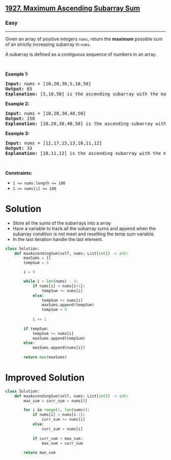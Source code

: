 <h2><a href="https://leetcode.com/problems/maximum-ascending-subarray-sum">1927. Maximum Ascending Subarray Sum</a></h2><h3>Easy</h3><hr><p>Given an array of positive integers <code>nums</code>, return the <strong>maximum</strong> possible sum of an <span data-keyword="strictly-increasing-array">strictly increasing subarray</span> in<em> </em><code>nums</code>.</p>

<p>A subarray is defined as a contiguous sequence of numbers in an array.</p>

<p>&nbsp;</p>
<p><strong class="example">Example 1:</strong></p>

<pre>
<strong>Input:</strong> nums = [10,20,30,5,10,50]
<strong>Output:</strong> 65
<strong>Explanation: </strong>[5,10,50] is the ascending subarray with the maximum sum of 65.
</pre>

<p><strong class="example">Example 2:</strong></p>

<pre>
<strong>Input:</strong> nums = [10,20,30,40,50]
<strong>Output:</strong> 150
<strong>Explanation: </strong>[10,20,30,40,50] is the ascending subarray with the maximum sum of 150.
</pre>

<p><strong class="example">Example 3:</strong></p>

<pre>
<strong>Input:</strong> nums = [12,17,15,13,10,11,12]
<strong>Output:</strong> 33
<strong>Explanation: </strong>[10,11,12] is the ascending subarray with the maximum sum of 33.
</pre>

<p>&nbsp;</p>
<p><strong>Constraints:</strong></p>

<ul>
	<li><code>1 &lt;= nums.length &lt;= 100</code></li>
	<li><code>1 &lt;= nums[i] &lt;= 100</code></li>
</ul>

# Solution 
* Store all the sums of the subarrays into a array 
* Have a variable to track all the subarray sums and append when the subarray condition is not meet and resetting the temp sum variable. 
* In the last iteration handle the last element.

```python
class Solution:
    def maxAscendingSum(self, nums: List[int]) -> int:
        maxSums = []
        tempSum = 0

        i = 0

        while i < len(nums) - 1:
            if nums[i] < nums[i+1]:
                tempSum += nums[i]
            else:
                tempSum += nums[i]
                maxSums.append(tempSum)
                tempSum = 0
            
            i += 1
        
        if tempSum:
            tempSum += nums[i]
            maxSums.append(tempSum)
        else:
            maxSums.append(nums[i])
        
        return max(maxSums)
```

# Improved Solution 
```python
class Solution:
    def maxAscendingSum(self, nums: List[int]) -> int:
        max_sum = curr_sum = nums[0]

        for i in range(1, len(nums)):
            if nums[i] > nums[i-1]:
                curr_sum += nums[i]
            else:
                curr_sum = nums[i]
            
            if curr_sum > max_sum:
                max_sum = curr_sum
        
        return max_sum
```
